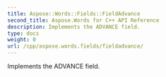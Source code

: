 ```yaml
---
title: Aspose::Words::Fields::FieldAdvance
second_title: Aspose.Words for C++ API Reference
description: Implements the ADVANCE field. 
type: docs
weight: 0
url: /cpp/aspose.words.fields/fieldadvance/
---
```


Implements the ADVANCE field. 

